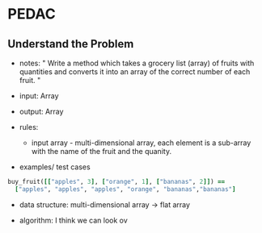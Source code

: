 # PEDAC

## Understand the Problem

- notes: " Write a method which takes a grocery list (array) of fruits with quantities and converts it into an array of the correct number of each fruit. "

- input: Array
- output: Array

- rules: 

  - input array - multi-dimensional array, each element is a sub-array with the name of the fruit and the quanity. 

- examples/ test cases

```ruby
buy_fruit([["apples", 3], ["orange", 1], ["bananas", 2]]) ==
  ["apples", "apples", "apples", "orange", "bananas","bananas"]
```

- data structure: multi-dimensional array -> flat array

- algorithm: I think we can look ov